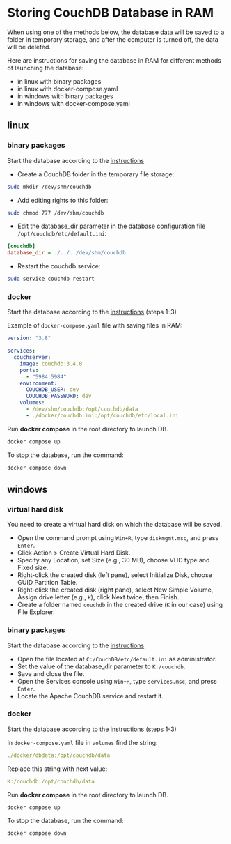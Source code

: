 # Storing CouchDB Database in RAM

When using one of the methods below, the database data will be saved to a 
folder in temporary storage, and after the computer is turned off, the data will be deleted.

Here are instructions for saving the database in RAM for different 
methods of launching the database:

- in linux with binary packages
- in linux with docker-compose.yaml
- in windows with binary packages
- in windows with docker-compose.yaml

## linux

### binary packages

Start the database according to the 
[instructions](https://everypinio.github.io/hardpy/documentation/database/#running-couchdb-with-binary-packages-in-linux)

- Create a CouchDB folder in the temporary file storage:

```bash
sudo mkdir /dev/shm/couchdb
```

- Add editing rights to this folder:

```bash
sudo chmod 777 /dev/shm/couchdb
```

- Edit the database_dir parameter in the database configuration 
file `/opt/couchdb/etc/default.ini`:

```ini
[couchdb]
database_dir = ./../../dev/shm/couchdb
```

- Restart the couchdb service:

```bash
sudo service couchdb restart
```

### docker

Start the database according to the 
[instructions](https://everypinio.github.io/hardpy/documentation/database/#running-couchdb-with-docker-compose) (steps 1-3)

Example of `docker-compose.yaml` file with saving files in RAM:

```yaml
version: "3.8"

services:
  couchserver:
    image: couchdb:3.4.0
    ports:
      - "5984:5984"
    environment:
      COUCHDB_USER: dev
      COUCHDB_PASSWORD: dev
    volumes:
      - /dev/shm/couchdb:/opt/couchdb/data
      - ./docker/couchdb.ini:/opt/couchdb/etc/local.ini
```

Run **docker compose** in the root directory to launch DB.

```bash
docker compose up
```
To stop the database, run the command:

```bash
docker compose down
```

## windows

### virtual hard disk

You need to create a virtual hard disk on which the database will be saved.

- Open the command prompt using `Win+R`, type `diskmgmt.msc`, and press `Enter`.
- Click Action > Create Virtual Hard Disk.
- Specify any Location, set Size (e.g., 30 MB), choose VHD type and Fixed size.
- Right-click the created disk (left pane), select Initialize Disk, choose GUID Partition Table.
- Right-click the created disk (right pane), select New Simple Volume, Assign drive 
letter (e.g., `K`), click Next twice, then Finish.
- Create a folder named `couchdb` in the created drive (`K` in our case) using File Explorer.

### binary packages

Start the database according to the 
[instructions](https://everypinio.github.io/hardpy/documentation/database/#running-couchdb-with-binary-packages-in-windows)

- Open the file located at `C:/CouchDB/etc/default.ini` as administrator.
- Set the value of the database_dir parameter to `K:/couchdb`.
- Save and close the file.
- Open the Services console using `Win+R`, type `services.msc`, and press `Enter`.
- Locate the Apache CouchDB service and restart it.

### docker

Start the database according to the 
[instructions](https://everypinio.github.io/hardpy/documentation/database/#running-couchdb-with-docker-compose) (steps 1-3)

In `docker-compose.yaml` file in `volumes` find the string:

```yaml
./docker/dbdata:/opt/couchdb/data
```

Replace this string with next value:

```yaml
K:/couchdb:/opt/couchdb/data
```

Run **docker compose** in the root directory to launch DB.

```bash
docker compose up
```
To stop the database, run the command:

```bash
docker compose down
```
